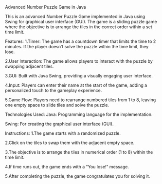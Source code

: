 Advanced Number Puzzle Game in Java

This is an advanced Number Puzzle Game implemented in Java using Swing for graphical user interface (GUI). The game is a sliding puzzle game where the objective is to arrange the tiles in the correct order within a set time limit.

Features:
1.Timer: The game has a countdown timer that limits the time to 2 minutes. If the player doesn’t solve the puzzle within the time limit, they lose.

2.User Interaction: The game allows players to interact with the puzzle by swapping adjacent tiles.

3.GUI: Built with Java Swing, providing a visually engaging user interface.

4.Input: Players can enter their name at the start of the game, adding a personalized touch to the gameplay experience.

5.Game Flow: Players need to rearrange numbered tiles from 1 to 8, leaving one empty space to slide tiles and solve the puzzle.

Technologies Used:
Java: Programming language for the implementation.

Swing: For creating the graphical user interface (GUI).

Instructions:
1.The game starts with a randomized puzzle.

2.Click on the tiles to swap them with the adjacent empty space.

3.The objective is to arrange the tiles in numerical order (1 to 8) within the time limit.

4.If time runs out, the game ends with a "You lose!" message.

5.After completing the puzzle, the game congratulates you for solving it.
